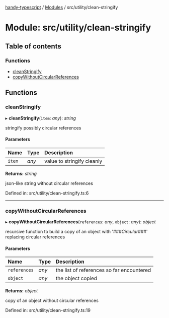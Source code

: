 [handy-typescript](../README.md) / [Modules](../modules.md) / src/utility/clean-stringify

# Module: src/utility/clean-stringify

## Table of contents

### Functions

- [cleanStringify](src_utility_clean_stringify.md#cleanstringify)
- [copyWithoutCircularReferences](src_utility_clean_stringify.md#copywithoutcircularreferences)

## Functions

### cleanStringify

▸ **cleanStringify**(`item`: *any*): *string*

stringify possibly circular references

#### Parameters

| Name | Type | Description |
| :------ | :------ | :------ |
| `item` | *any* | value to stringify cleanly |

**Returns:** *string*

json-like string without circular references

Defined in: src/utility/clean-stringify.ts:6

___

### copyWithoutCircularReferences

▸ **copyWithoutCircularReferences**(`references`: *any*, `object`: *any*): *object*

recursive function to build a copy of an object with '###_Circular_###' replacing circular references

#### Parameters

| Name | Type | Description |
| :------ | :------ | :------ |
| `references` | *any* | the list of references so far encountered |
| `object` | *any* | the object copied |

**Returns:** *object*

copy of an object without circular references

Defined in: src/utility/clean-stringify.ts:19
